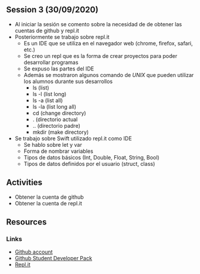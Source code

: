 ## Session 3 (30/09/2020)
* Al iniciar la sesión se comento sobre la necesidad de de obtener las cuentas de github y repl.it
* Posteriormente se trabajo sobre repl.it
    * Es un IDE que se utiliza en el navegador web (chrome, firefox, safari, etc.)
    * Se creo un repl que es la forma de crear proyectos para poder desarrollar programas
    * Se expuso las partes del IDE
    * Además se mostraron algunos comando de *UNIX* que pueden utilizar los alumnos durante sus desarrollos
        * ls (list)
        * ls -l (list long)
        * ls -a (list all)
        * ls -la (list long all)
        * cd (change directory)
        * . (directorio actual
        * .. (directorio padre)
        * mkdir (make directory)
* Se trabajo sobre Swift utilizado repl.it como IDE
    * Se hablo sobre let y var
    * Forma de nombrar variables
    * Tipos de datos básicos (Int, Double, Float, String, Bool)
    * Tipos de datos definidos por el usuario (struct, class)

## Activities
* Obtener la cuenta de github
* Obtener la cuenta de repl.it

## Resources
### Links
* [Github account](https://github.com)
* [Github Student Developer Pack](https://education.github.com/pack)
* [Repl.it](https://repl.it)

